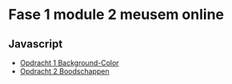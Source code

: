 # Fase 1 module 2 meusem online
## Javascript

- [Opdracht 1 Background-Color](http://28881.hosts1.ma-cloud.nl/f1m2js/Les1-background-color)
- [Opdracht 2 Boodschappen](http://28881.hosts1.ma-cloud.nl/f1m2js/Les2-Boodschappen)